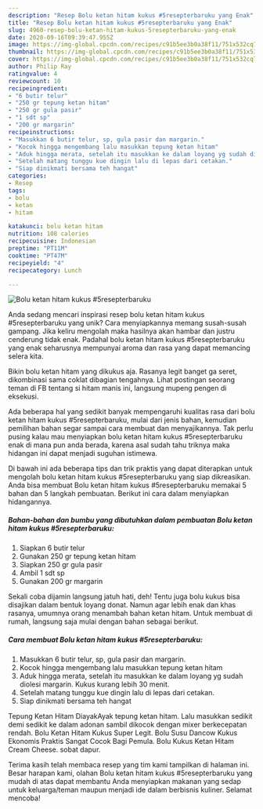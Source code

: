 ```yaml
---
description: "Resep Bolu ketan hitam kukus #5resepterbaruku yang Enak"
title: "Resep Bolu ketan hitam kukus #5resepterbaruku yang Enak"
slug: 4960-resep-bolu-ketan-hitam-kukus-5resepterbaruku-yang-enak
date: 2020-09-16T09:39:47.955Z
image: https://img-global.cpcdn.com/recipes/c91b5ee3b0a38f11/751x532cq70/bolu-ketan-hitam-kukus-5resepterbaruku-foto-resep-utama.jpg
thumbnail: https://img-global.cpcdn.com/recipes/c91b5ee3b0a38f11/751x532cq70/bolu-ketan-hitam-kukus-5resepterbaruku-foto-resep-utama.jpg
cover: https://img-global.cpcdn.com/recipes/c91b5ee3b0a38f11/751x532cq70/bolu-ketan-hitam-kukus-5resepterbaruku-foto-resep-utama.jpg
author: Philip Ray
ratingvalue: 4
reviewcount: 10
recipeingredient:
- "6 butir telur"
- "250 gr tepung ketan hitam"
- "250 gr gula pasir"
- "1 sdt sp"
- "200 gr margarin"
recipeinstructions:
- "Masukkan 6 butir telur, sp, gula pasir dan margarin."
- "Kocok hingga mengembang lalu masukkan tepung ketan hitam"
- "Aduk hingga merata, setelah itu masukkan ke dalam loyang yg sudah diolesi margarin. Kukus kurang lebih 30 menit."
- "Setelah matang tunggu kue dingin lalu di lepas dari cetakan."
- "Siap dinikmati bersama teh hangat"
categories:
- Resep
tags:
- bolu
- ketan
- hitam

katakunci: bolu ketan hitam 
nutrition: 108 calories
recipecuisine: Indonesian
preptime: "PT11M"
cooktime: "PT47M"
recipeyield: "4"
recipecategory: Lunch

---
```



![Bolu ketan hitam kukus #5resepterbaruku](https://img-global.cpcdn.com/recipes/c91b5ee3b0a38f11/751x532cq70/bolu-ketan-hitam-kukus-5resepterbaruku-foto-resep-utama.jpg)

Anda sedang mencari inspirasi resep bolu ketan hitam kukus #5resepterbaruku yang unik? Cara menyiapkannya memang susah-susah gampang. Jika keliru mengolah maka hasilnya akan hambar dan justru cenderung tidak enak. Padahal bolu ketan hitam kukus #5resepterbaruku yang enak seharusnya mempunyai aroma dan rasa yang dapat memancing selera kita.

Bikin bolu ketan hitam yang dikukus aja. Rasanya legit banget ga seret, dikombinasi sama coklat dibagian tengahnya. Lihat postingan seorang teman di FB tentang si hitam manis ini, langsung mupeng pengen di eksekusi.

Ada beberapa hal yang sedikit banyak mempengaruhi kualitas rasa dari bolu ketan hitam kukus #5resepterbaruku, mulai dari jenis bahan, kemudian pemilihan bahan segar sampai cara membuat dan menyajikannya. Tak perlu pusing kalau mau menyiapkan bolu ketan hitam kukus #5resepterbaruku enak di mana pun anda berada, karena asal sudah tahu triknya maka hidangan ini dapat menjadi suguhan istimewa.


Di bawah ini ada beberapa tips dan trik praktis yang dapat diterapkan untuk mengolah bolu ketan hitam kukus #5resepterbaruku yang siap dikreasikan. Anda bisa membuat Bolu ketan hitam kukus #5resepterbaruku memakai 5 bahan dan 5 langkah pembuatan. Berikut ini cara dalam menyiapkan hidangannya.

<!--inarticleads1-->

##### Bahan-bahan dan bumbu yang dibutuhkan dalam pembuatan Bolu ketan hitam kukus #5resepterbaruku:

1. Siapkan 6 butir telur
1. Gunakan 250 gr tepung ketan hitam
1. Siapkan 250 gr gula pasir
1. Ambil 1 sdt sp
1. Gunakan 200 gr margarin


Sekali coba dijamin langsung jatuh hati, deh! Tentu juga bolu kukus bisa disajikan dalam bentuk loyang donat. Namun agar lebih enak dan khas rasanya, umumnya orang menambah bahan ketan hitam. Untuk membuat di rumah, langsung saja mulai dengan bahan sebagai berikut. 

<!--inarticleads2-->

##### Cara membuat Bolu ketan hitam kukus #5resepterbaruku:

1. Masukkan 6 butir telur, sp, gula pasir dan margarin.
1. Kocok hingga mengembang lalu masukkan tepung ketan hitam
1. Aduk hingga merata, setelah itu masukkan ke dalam loyang yg sudah diolesi margarin. Kukus kurang lebih 30 menit.
1. Setelah matang tunggu kue dingin lalu di lepas dari cetakan.
1. Siap dinikmati bersama teh hangat


Tepung Ketan Hitam DiayakAyak tepung ketan hitam. Lalu masukkan sedikit demi sedikit ke dalam adonan sambil dikocok dengan mixer berkecepatan rendah. Bolu Ketan Hitam Kukus Super Legit. Bolu Susu Dancow Kukus Ekonomis Praktis Sangat Cocok Bagi Pemula. Bolu Kukus Ketan Hitam Cream Cheese. sobat dapur. 

Terima kasih telah membaca resep yang tim kami tampilkan di halaman ini. Besar harapan kami, olahan Bolu ketan hitam kukus #5resepterbaruku yang mudah di atas dapat membantu Anda menyiapkan makanan yang sedap untuk keluarga/teman maupun menjadi ide dalam berbisnis kuliner. Selamat mencoba!
